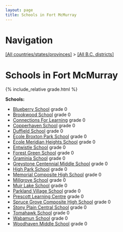 ```yaml
---
layout: page
title: Schools in Fort McMurray
---
```

# Navigation

[[All countries/states/provinces]](../..) > [[All B.C. districts]](..)

# Schools in Fort McMurray

{% include_relative grade.html %}

**Schools:**

- [Blueberry School](Blueberry_School.md) grade 0
- [Brookwood School](Brookwood_School.md) grade 0
- [Connections For Learning](Connections_For_Learning.md) grade 0
- [Copperhaven School](Copperhaven_School.md) grade 0
- [Duffield School](Duffield_School.md) grade 0
- [École Broxton Park School](École_Broxton_Park_School.md) grade 0
- [École Meridian Heights School](École_Meridian_Heights_School.md) grade 0
- [Entwistle School](Entwistle_School.md) grade 0
- [Forest Green School](Forest_Green_School.md) grade 0
- [Graminia School](Graminia_School.md) grade 0
- [Greystone Centennial Middle School](Greystone_Centennial_Middle_School.md) grade 0
- [High Park School](High_Park_School.md) grade 0
- [Memorial Composite High School](Memorial_Composite_High_School.md) grade 0
- [Millgrove School](Millgrove_School.md) grade 0
- [Muir Lake School](Muir_Lake_School.md) grade 0
- [Parkland Village School](Parkland_Village_School.md) grade 0
- [Prescott Learning Centre](Prescott_Learning_Centre.md) grade 0
- [Spruce Grove Composite High School](Spruce_Grove_Composite_High_School.md) grade 0
- [Stony Plain Central School](Stony_Plain_Central_School.md) grade 0
- [Tomahawk School](Tomahawk_School.md) grade 0
- [Wabamun School](Wabamun_School.md) grade 0
- [Woodhaven Middle School](Woodhaven_Middle_School.md) grade 0
